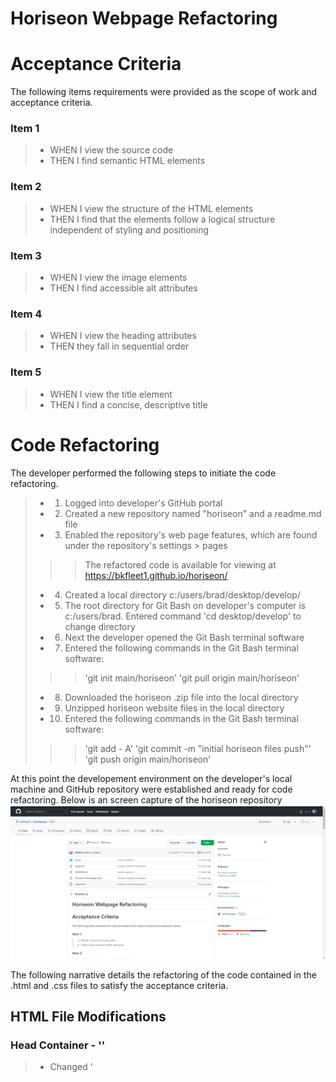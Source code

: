 # Horiseon Webpage Refactoring


# Acceptance Criteria
The following items requirements were provided as the scope of work and acceptance criteria.

### Item 1
> - WHEN I view the source code
> - THEN I find semantic HTML elements

### Item 2
> - WHEN I view the structure of the HTML elements
> - THEN I find that the elements follow a logical structure independent of styling and positioning

### Item 3
> - WHEN I view the image elements
> - THEN I find accessible alt attributes

### Item 4
> - WHEN I view the heading attributes
> - THEN they fall in sequential order

### Item 5
> - WHEN I view the title element
> - THEN I find a concise, descriptive title



# Code Refactoring 
The developer performed the following steps to initiate the code refactoring.

> - 1. Logged into developer's GitHub portal
> - 2. Created a new repository named "horiseon" and a readme.md file
> - 3. Enabled the repository's web page features, which are found under the repository's settings > pages
>>> The refactored code is available for viewing at https://bkfleet1.github.io/horiseon/
> - 4. Created a local directory c:/users/brad/desktop/develop/
> - 5. The root directory for Git Bash on developer's computer is c:/users/brad. Entered command 'cd desktop/develop' to change directory
> - 6. Next the developer opened the Git Bash terminal software
> - 7. Entered the following commands in the Git Bash terminal software:
>>> 'git init main/horiseon'
>>> 'git pull origin main/horiseon'
> - 8. Downloaded the horiseon .zip file into the local directory
> - 9. Unzipped horiseon website files in the local directory
> - 10. Entered the following commands in the Git Bash terminal software:
>>> 'git add - A'
>>> 'git commit -m "initial horiseon files push"'
>>> 'git push origin main/horiseon'

At this point the developement environment on the developer's local machine and GitHub repository were established and ready for code refactoring. Below is an screen capture of the horiseon repository ![horiseon github repository](./assets/images/github1.png)

The following narrative details the refactoring of the code contained in the .html and .css files to satisfy the acceptance criteria.  

## HTML File Modifications

### Head Container - '<head>'
> - Changed '<title>' from "website" to "Horiseon | Search Optimization, Online Reputation, and Social MediaHoriseon | Search Optimization, Online Reputation, and Social Media". 
>> - Limited character count to 60 in order to optimize browser tab visualization.
>> - Incorparated the company name and services to improve search engine ranking and site accessibility. Moreover, the '<title>' content is an element included in search results and utilized by accessibility resources, such as screen reader extensions.
> - Added "keywords" meta tag with relevant page key words for search engine optimization.
>> - Keywords included: "search optimization,reputation management,social media,online marketing,seo,orm,lead generation,brand awareness"
> - Added "description" meta tag to describe the page content for search engine optimization.
>> - Description included: "Services to optimize your business digital marketing on search engine and social media platforms."
>> - The content in the '<description>' meta tag is an element included in search results of some search engines and utilized by accessibility resources, such as screen reader extensions.


### Body Container - '<body>'
The '<body>' element includes the following major elements / containers. Moreover, both the .css and .html files are organized and noted by the following major elements / containers. 
>>> 'header container <header>'
>>> 'hero container <section class="hero">'
>>> 'services-sec container <section class="services-sec">'
>>> 'benefits-sec container <aside class="benefits-sec">'
>>> 'footer container <footer>'

Below is a detailed layout of the elements/containers within the '<body>' element.
![Horiseon .html page layout](./assets/images/horiseon-html-design.png)


### Header Container - '<header>'
> - Changed the header container from a '<div>' to a '<header>' tag. Designating the container with the '<header>' element formalizes it as the top-most viewable section of the web page and includes the company's badge and site navigation links.
>> Original code
>>> '<div class="header">'
>> New Code
>>> '<header>'
> - Changed from a '<div>' to a '<nav>' tag. Although both are block elements the '<nav>' tag is more appropriate since it contains the '<ul>','<li>',and '<a href>' content as page navigation code.

### Hero Container - '<section class="hero">'
> - Changed the header container from a '<div>' to a '<section>' tag. Although both are block elements the '<section>' tag formalizes the hero container as an important section of the page.  
>> Original code
>>> '<div class="hero"></div>'
>> New Code
>>> '<section class="hero"></section>'


### Services-Sec Container - '<section class="services-sec">'
> - Changed services-sec container from a '<div>' to a '<section>' tag. Although both are block elements the '<section>' tag formalizes the services-sec container as an important section of the page; and
> - Changed the name of the class name for the container from "content" to "services-sec". The class name is more specific to the content nested within its section of the page.
>> Original code
>>> '<div class="content">'
>> New Code
>>> '<section class="services-sec">'
> - Added id="search-engine-optimization" to the Search Engine Optimization '<div>'. This enabled the page's navigation link for "Search Engine Optimization" located in the '<header>'; and
> - Removed the three separate css classes and replaced them with a single class named "services". All three classes had the same styling parameters in the css file.
>> Original code
>>> '<div class="search-engine-optimization">'
>>> '<div id="online-reputation-management" class="online-reputation-management">'
>>> '<div id="social-media-marketing" class="social-media-marketing">'
>> New Code
>>> '<div id="search-engine-optimization" class="services">'
>>> '<div id="online-reputation-management" class="services">'
>>> '<div id="social-media-marketing" class="services">'
> - Added alt tags to images, which were missing.
>> Original code
>>> '<img src="./assets/images/search-engine-optimization.jpg" class="float-left" />'
>>> '<img src="./assets/images/online-reputation-management.jpg" class="float-right" />'
>>> '<img src="./assets/images/social-media-marketing.jpg" class="float-left" />'
>> New Code
>>> '<img src="./assets/images/search-engine-optimization.jpg" alt="Enhancing search engine placement" class="float-left" />'
>>> '<img src="./assets/images/online-reputation-management.jpg" alt="Managing online reputation" class="float-right" />'
>>> '<img src="./assets/images/social-media-marketing.jpg" alt="Effective social media for marketing" class="float-left" />'


### Benefits-Sec Container '<aside class="benefits-sec">'
> - Changed benefits-sec container from a '<div>' to the '<aside>' tag. Although both are block elements the '<aside>' tag is more appropriate since it’s defining the benefits of the services in the Services-Sec Container; and
> - Changed the name of the class name for the container from "benefits" to "benefits-sec". The class name is more specific to the content nested within its section of the page.
>> Original Code
>>> '<div class="benefits">'
>> New Code
>>> '<aside class="benefits-sec">'
> - Corrected '<img>' tag closing; and
> - Added alt tags to images, which were missing
>> Old Code
>>> '<img src="./assets/images/lead-generation.png" />'
>>> '<img src="./assets/images/brand-awareness.png" />'
>>> '<img src="./assets/images/cost-management.png"></img>'
>> New Code
>>> '<img src="./assets/images/lead-generation.png" alt="Generating business using digital platforms" />'
>>> '<img src="./assets/images/brand-awareness.png" alt="Increasing visibility of business" />'
>>> '<img src="./assets/images/cost-management.png" alt="Control digital advertising cost" />'
> - Removed the three separate css classes and replaced them with a single class named "services". All three classes had the same styling parameters in the css file.
>> Original Code
>>> '<div class="benefit-lead">'
>>> '<div class="benefit-brand">'
>>> '<div class="benefit-cost">'
>> New Code
>>> '<div class="benefits">'


### Footer Container = '<footer>'
> - Changed footer from a '<div>' to the '<footer>' tag. Although both are block elements the '<footer>' tag is more appropriate since it is at the bottom of the page and contain copyright information. By using the '<footer>' element a separate class name is not necessary.
>> Original Code
>>> '<div class="footer">'
>> New Code
>>> '<footer>'



## CSS File Modifications
As previously noted, both the .css and .html files are organized and noted by the following major elements / containers. 
>>> 'header container <header>'
>>> 'hero container <section class="hero">'
>>> 'services-sec container <section class="services-sec">'
>>> 'benefits-sec container <aside class="benefits-sec">'
>>> 'footer container <footer>'

Other CSS file modifications include
> - Added :root class to CSS to provide definitions for frequently used color and font-family styles
>> New Code
>>> ':root {'
>>>> '--color-one: #d9dcd6;'
>>>> '--color-two: #ffffff;'
>>>> '--color-three: #0072bb;'
>>>> '--font-family-one: "Trebuchet MS", "Lucida Sans Unicode", "Lucida Grande", "Lucida Sans", Arial, Sans-Serif;'
>>>> '--font-family-two: "Gill Sans", "Gill Sans MT", "Calibri", "Trebuchet MS", Sans-Serif;'
>>> '}'
> - Used var() to replace individual definitions for colors and font-family throughout the style sheet. The var() deployed referenced the variables defined in the newly added :root style.
>> Original Code
>>> 'background-color: #d9dcd6;'
>>> 'background-color: #0072bb;'
>>> 'color: #ffffff;'
>>> 'font-family: "Trebuchet MS", "Lucida Sans Unicode", "Lucida Grande", "Lucida Sans", Arial, Sans-Serif;'
>>> 'font-family: "Gill Sans", "Gill Sans MT", "Calibri", "Trebuchet MS", Sans-Serif;'
>> New Code
>>> 'background-color: var(--color-one);'
>>> 'background-color: var(--color-three);'
>>> 'color: var(--color-two);'
>>> 'font-family: var(--font-family-one);'
>>> 'font-family: var(--font-family-two);'
> - Replaced three classes ("search-engine-optimization","online-reputation-management","online-reputation-management") with a single class named "services". The three classes that were replaced contained the same styling parameters, which were retained in the new class.
> - Replaced three classes ("benefit-lead","benefit-brand","benefit-cost") with a single class named "benefits". The three classes that were replaced contained the same styling parameters, which were retained in the new class.
> - Renamed class from ".header " to "header "
> - Renamed class from ".header h1" to "header h1"
> - Renamed class from ".header div" to "header nav"
> - Renamed class from ".header div ul" to "header nav ul"
> - Renamed class from ".header div ul li" to "header nav ul li"
> - Renamed class from ".footer" to "footer"
> - Renamed class from ".footer h2" to "footer h2"